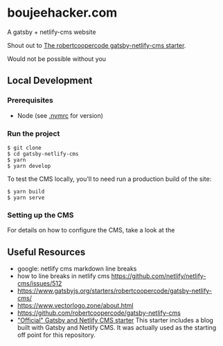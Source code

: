# boujeehacker.com

A gatsby + netlify-cms website

Shout out to [The robertcoopercode gatsby-netlify-cms starter](https://www.gatsbyjs.org/starters/robertcoopercode/gatsby-netlify-cms/).

Would not be possible without you

## Local Development

### Prerequisites

- Node (see [.nvmrc](./.nvmrc) for version)

### Run the project

```
$ git clone 
$ cd gatsby-netlify-cms
$ yarn
$ yarn develop
```

To test the CMS locally, you'll to need run a production build of the site:

```
$ yarn build
$ yarn serve
```

### Setting up the CMS

For details on how to configure the CMS, take a look at the 

## Useful Resources

- google: netlify cms markdown line breaks
- how to line breaks in netlify cms https://github.com/netlify/netlify-cms/issues/512
- https://www.gatsbyjs.org/starters/robertcoopercode/gatsby-netlify-cms/
- https://www.vectorlogo.zone/about.html
- https://github.com/robertcoopercode/gatsby-netlify-cms
- ["Official" Gatsby and Netlify CMS starter](https://github.com/netlify-templates/gatsby-starter-netlify-cms)
This starter includes a blog built with Gatsby and Netlify CMS. It was actually used as the starting off point for this repository.
